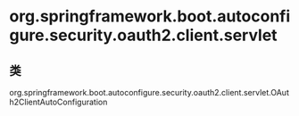 # org.springframework.boot.autoconfigure.security.oauth2.client.servlet

## 类

org.springframework.boot.autoconfigure.security.oauth2.client.servlet.OAuth2ClientAutoConfiguration




